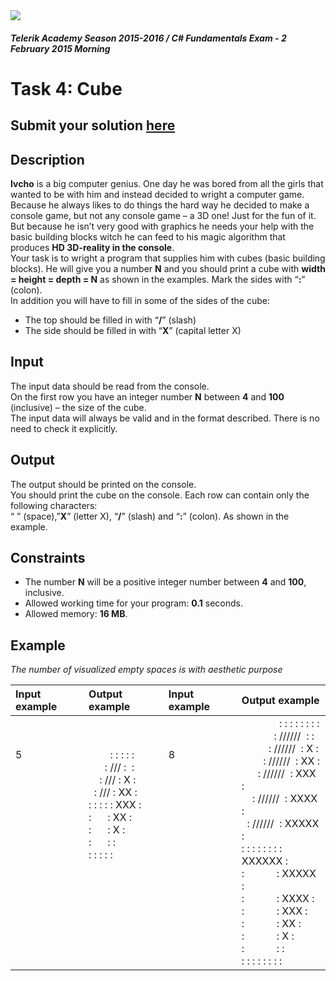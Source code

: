 ﻿<img src="https://raw.githubusercontent.com/TelerikAcademy/Common/master/logos/telerik-header-logo.png" />

#### _Telerik Academy Season 2015-2016 / C# Fundamentals Exam - 2 February 2015 Morning_

# Task 4: Cube

## Submit your solution [here](http://bgcoder.com/Contests/Practice/Index/202#3)

## Description   

**Ivcho** is a big computer genius. One day he was bored from all the girls that wanted to be with him and instead decided to wright a computer game. Because he always likes to do things the hard way he decided to make a console game, but not any console game – a 3D one! Just for the fun of it. But because he isn’t very good with graphics he needs your help with the basic building blocks witch he can feed to his magic algorithm that produces **HD 3D-reality in the console**.  
Your task is to wright a program that supplies him with cubes (basic building blocks). He will give you a number **N** and you should print a cube with **width = height = depth = N** as shown in the examples. Mark the sides with “**:**” (colon).  
In addition you will have to fill in some of the sides of the cube:  
- The top should be filled in with “**/**” (slash)  
- The side should be filled in with “**X**” (capital letter X)  

## Input  

The input data should be read from the console.  
On the first row you have an integer number **N** between **4** and **100** (inclusive) – the size of the cube.  
The input data will always be valid and in the format described. There is no need to check it explicitly.

## Output

The output should be printed on the console.  
You should print the cube on the console. Each row can contain only the following characters:  
“ ” (space),”**X**” (letter X), “**/**” (slash) and “**:**” (colon). As shown in the example.

## Constraints

- The number **N** will be a positive integer number between **4** and **100**, inclusive.
- Allowed working time for your program: **0.1** seconds.
- Allowed memory: **16 MB**.

## Example

_The number of visualized empty spaces is with aesthetic purpose_

|Input example|Output example|Input example|Output example|
|:-------------|:--------------|:--------------|:--------------|
|5<br/><br/><br/><br/><br/><br/><br/><br/><br/><br/><br/><br/><br/><br/><br/>|        : : : : :<br/>      : /// :  :<br/>    : /// : X :<br/>  : /// : XX :<br/>: : : : : XXX :<br/>:      : XX :<br/>:      : X :<br/>:      : :<br/>: : : : :<br/><br/><br/><br/><br/><br/><br/>|8<br/><br/><br/><br/><br/><br/><br/><br/><br/><br/><br/><br/><br/><br/><br/>|              : : : : : : : :<br/>            : //////  : :<br/>          : //////  :  X :<br/>        : //////  : XX :<br/>      : //////  : XXX :<br/>     : //////  : XXXX :<br/>   : //////  : XXXXX :<br/>: : : : : : : : XXXXXX :<br/>:            : XXXXX :<br/> :            : XXXX :<br/>  :            : XXX :<br/>:            : XX :<br/>:            : X :<br/>:            : :<br/>: : : : : : : :|       



